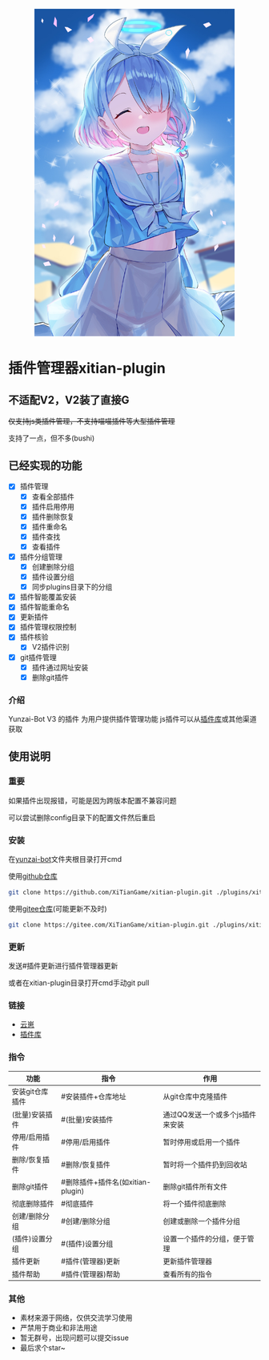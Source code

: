 <p align="center">
  <a href="https://github.com/XiTianGame/xitian-plugin">
    <img width="400" src="resources/img/head.jpg">
  </a>
</p>

# 插件管理器xitian-plugin

## 不适配V2，V2装了直接G

~~仅支持js类插件管理，不支持喵喵插件等大型插件管理~~

支持了一点，但不多(bushi)

## 已经实现的功能

- [x] 插件管理
    - [x] 查看全部插件
    - [x] 插件启用停用
    - [x] 插件删除恢复
    - [x] 插件重命名
    - [x] 插件查找
    - [x] 查看插件
- [x] 插件分组管理
    - [x] 创建删除分组
    - [x] 插件设置分组
    - [x] 同步plugins目录下的分组
- [x] 插件智能覆盖安装
- [x] 插件智能重命名
- [x] 更新插件
- [x] 插件管理权限控制
- [x] 插件核验
    - [x] V2插件识别
- [x] git插件管理
    - [x] 插件通过网址安装
    - [x] 删除git插件

### 介绍
Yunzai-Bot V3 的插件
为用户提供插件管理功能
js插件可以从[插件库](https://gitee.com/Hikari666/Yunzai-Bot-plugins-index)或其他渠道获取

## 使用说明

### 重要

如果插件出现报错，可能是因为跨版本配置不兼容问题

可以尝试删除config目录下的配置文件然后重启

### 安装

在[yunzai-bot](https://gitee.com/Le-niao/Yunzai-Bot)文件夹根目录打开cmd

使用[github仓库](https://github.com/XiTianGame/xitian-plugin)
```bash
git clone https://github.com/XiTianGame/xitian-plugin.git ./plugins/xitian-plugin/
```

使用[gitee仓库](https://gitee.com/XiTianGame/xitian-plugin)(可能更新不及时)
```bash
git clone https://gitee.com/XiTianGame/xitian-plugin.git ./plugins/xitian-plugin/
```


### 更新

发送#插件更新进行插件管理器更新

或者在xitian-plugin目录打开cmd手动git pull

### 链接

- [云崽](https://gitee.com/Le-niao/Yunzai-Bot)
- [插件库](https://gitee.com/Hikari666/Yunzai-Bot-plugins-index)

### 指令

| 功能 | 指令 | 作用 |
|----|----|----|
| 安装git仓库插件 | #安装插件+仓库地址 | 从git仓库中克隆插件 |
| (批量)安装插件 | #(批量)安装插件 | 通过QQ发送一个或多个js插件来安装 |
| 停用/启用插件 | #停用/启用插件 | 暂时停用或启用一个插件 |
| 删除/恢复插件 | #删除/恢复插件 | 暂时将一个插件扔到回收站 |
| 删除git插件 | #删除插件+插件名(如xitian-plugin) | 删除git插件所有文件 |
| 彻底删除插件 | #彻底插件 | 将一个插件彻底删除 |
| 创建/删除分组 | #创建/删除分组 | 创建或删除一个插件分组 |
| (插件)设置分组 | #(插件)设置分组 | 设置一个插件的分组，便于管理 |
| 插件更新 | #插件(管理器)更新 | 更新插件管理器 |
| 插件帮助 | #插件(管理器)帮助 | 查看所有的指令 |

### 其他

- 素材来源于网络，仅供交流学习使用
- 严禁用于商业和非法用途
- 暂无群号，出现问题可以提交issue
- 最后求个star~